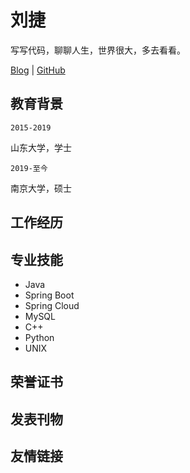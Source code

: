 # 刘捷

写写代码，聊聊人生，世界很大，多去看看。

<div id="webaddress">
<a href="https://coer.me">Blog</a>
|
<i class="fa fa-github"></i> <a href="http://github.com/Millione">GitHub</a>
</div>

## 教育背景

`2015-2019`

山东大学，学士

`2019-至今`

南京大学，硕士

## 工作经历



## 专业技能

- Java
- Spring Boot
- Spring Cloud
- MySQL
- C++
- Python
- UNIX

## 荣誉证书



## 发表刊物



## 友情链接